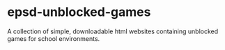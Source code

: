 # epsd-unblocked-games
A collection of simple, downloadable html websites containing unblocked games for school environments.
